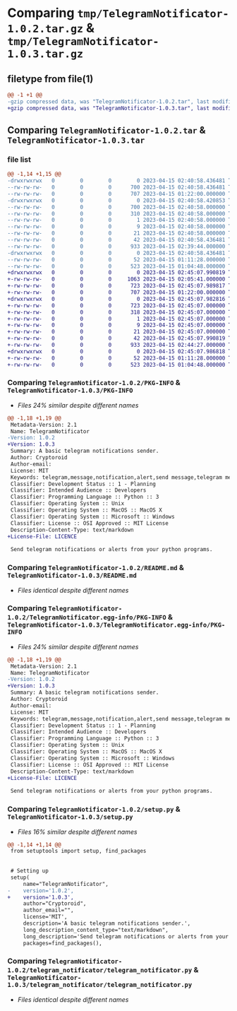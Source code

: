 # Comparing `tmp/TelegramNotificator-1.0.2.tar.gz` & `tmp/TelegramNotificator-1.0.3.tar.gz`

## filetype from file(1)

```diff
@@ -1 +1 @@
-gzip compressed data, was "TelegramNotificator-1.0.2.tar", last modified: Sat Apr 15 02:40:58 2023, max compression
+gzip compressed data, was "TelegramNotificator-1.0.3.tar", last modified: Sat Apr 15 02:45:07 2023, max compression
```

## Comparing `TelegramNotificator-1.0.2.tar` & `TelegramNotificator-1.0.3.tar`

### file list

```diff
@@ -1,14 +1,15 @@
-drwxrwxrwx   0        0        0        0 2023-04-15 02:40:58.436481 TelegramNotificator-1.0.2/
--rw-rw-rw-   0        0        0      700 2023-04-15 02:40:58.436481 TelegramNotificator-1.0.2/PKG-INFO
--rw-rw-rw-   0        0        0      707 2023-04-15 01:22:00.000000 TelegramNotificator-1.0.2/README.md
-drwxrwxrwx   0        0        0        0 2023-04-15 02:40:58.420853 TelegramNotificator-1.0.2/TelegramNotificator.egg-info/
--rw-rw-rw-   0        0        0      700 2023-04-15 02:40:58.000000 TelegramNotificator-1.0.2/TelegramNotificator.egg-info/PKG-INFO
--rw-rw-rw-   0        0        0      310 2023-04-15 02:40:58.000000 TelegramNotificator-1.0.2/TelegramNotificator.egg-info/SOURCES.txt
--rw-rw-rw-   0        0        0        1 2023-04-15 02:40:58.000000 TelegramNotificator-1.0.2/TelegramNotificator.egg-info/dependency_links.txt
--rw-rw-rw-   0        0        0        9 2023-04-15 02:40:58.000000 TelegramNotificator-1.0.2/TelegramNotificator.egg-info/requires.txt
--rw-rw-rw-   0        0        0       21 2023-04-15 02:40:58.000000 TelegramNotificator-1.0.2/TelegramNotificator.egg-info/top_level.txt
--rw-rw-rw-   0        0        0       42 2023-04-15 02:40:58.436481 TelegramNotificator-1.0.2/setup.cfg
--rw-rw-rw-   0        0        0      933 2023-04-15 02:39:44.000000 TelegramNotificator-1.0.2/setup.py
-drwxrwxrwx   0        0        0        0 2023-04-15 02:40:58.436481 TelegramNotificator-1.0.2/telegram_notificator/
--rw-rw-rw-   0        0        0       52 2023-04-15 01:11:28.000000 TelegramNotificator-1.0.2/telegram_notificator/__init__.py
--rw-rw-rw-   0        0        0      523 2023-04-15 01:04:48.000000 TelegramNotificator-1.0.2/telegram_notificator/telegram_notificator.py
+drwxrwxrwx   0        0        0        0 2023-04-15 02:45:07.990819 TelegramNotificator-1.0.3/
+-rw-rw-rw-   0        0        0     1063 2023-04-15 02:05:41.000000 TelegramNotificator-1.0.3/LICENCE
+-rw-rw-rw-   0        0        0      723 2023-04-15 02:45:07.989817 TelegramNotificator-1.0.3/PKG-INFO
+-rw-rw-rw-   0        0        0      707 2023-04-15 01:22:00.000000 TelegramNotificator-1.0.3/README.md
+drwxrwxrwx   0        0        0        0 2023-04-15 02:45:07.982816 TelegramNotificator-1.0.3/TelegramNotificator.egg-info/
+-rw-rw-rw-   0        0        0      723 2023-04-15 02:45:07.000000 TelegramNotificator-1.0.3/TelegramNotificator.egg-info/PKG-INFO
+-rw-rw-rw-   0        0        0      318 2023-04-15 02:45:07.000000 TelegramNotificator-1.0.3/TelegramNotificator.egg-info/SOURCES.txt
+-rw-rw-rw-   0        0        0        1 2023-04-15 02:45:07.000000 TelegramNotificator-1.0.3/TelegramNotificator.egg-info/dependency_links.txt
+-rw-rw-rw-   0        0        0        9 2023-04-15 02:45:07.000000 TelegramNotificator-1.0.3/TelegramNotificator.egg-info/requires.txt
+-rw-rw-rw-   0        0        0       21 2023-04-15 02:45:07.000000 TelegramNotificator-1.0.3/TelegramNotificator.egg-info/top_level.txt
+-rw-rw-rw-   0        0        0       42 2023-04-15 02:45:07.990819 TelegramNotificator-1.0.3/setup.cfg
+-rw-rw-rw-   0        0        0      933 2023-04-15 02:44:27.000000 TelegramNotificator-1.0.3/setup.py
+drwxrwxrwx   0        0        0        0 2023-04-15 02:45:07.986818 TelegramNotificator-1.0.3/telegram_notificator/
+-rw-rw-rw-   0        0        0       52 2023-04-15 01:11:28.000000 TelegramNotificator-1.0.3/telegram_notificator/__init__.py
+-rw-rw-rw-   0        0        0      523 2023-04-15 01:04:48.000000 TelegramNotificator-1.0.3/telegram_notificator/telegram_notificator.py
```

### Comparing `TelegramNotificator-1.0.2/PKG-INFO` & `TelegramNotificator-1.0.3/PKG-INFO`

 * *Files 24% similar despite different names*

```diff
@@ -1,18 +1,19 @@
 Metadata-Version: 2.1
 Name: TelegramNotificator
-Version: 1.0.2
+Version: 1.0.3
 Summary: A basic telegram notifications sender.
 Author: Cryptoroid
 Author-email: 
 License: MIT
 Keywords: telegram,message,notification,alert,send message,telegram message,telegram bot
 Classifier: Development Status :: 1 - Planning
 Classifier: Intended Audience :: Developers
 Classifier: Programming Language :: Python :: 3
 Classifier: Operating System :: Unix
 Classifier: Operating System :: MacOS :: MacOS X
 Classifier: Operating System :: Microsoft :: Windows
 Classifier: License :: OSI Approved :: MIT License
 Description-Content-Type: text/markdown
+License-File: LICENCE
 
 Send telegram notifications or alerts from your python programs.
```

### Comparing `TelegramNotificator-1.0.2/README.md` & `TelegramNotificator-1.0.3/README.md`

 * *Files identical despite different names*

### Comparing `TelegramNotificator-1.0.2/TelegramNotificator.egg-info/PKG-INFO` & `TelegramNotificator-1.0.3/TelegramNotificator.egg-info/PKG-INFO`

 * *Files 24% similar despite different names*

```diff
@@ -1,18 +1,19 @@
 Metadata-Version: 2.1
 Name: TelegramNotificator
-Version: 1.0.2
+Version: 1.0.3
 Summary: A basic telegram notifications sender.
 Author: Cryptoroid
 Author-email: 
 License: MIT
 Keywords: telegram,message,notification,alert,send message,telegram message,telegram bot
 Classifier: Development Status :: 1 - Planning
 Classifier: Intended Audience :: Developers
 Classifier: Programming Language :: Python :: 3
 Classifier: Operating System :: Unix
 Classifier: Operating System :: MacOS :: MacOS X
 Classifier: Operating System :: Microsoft :: Windows
 Classifier: License :: OSI Approved :: MIT License
 Description-Content-Type: text/markdown
+License-File: LICENCE
 
 Send telegram notifications or alerts from your python programs.
```

### Comparing `TelegramNotificator-1.0.2/setup.py` & `TelegramNotificator-1.0.3/setup.py`

 * *Files 16% similar despite different names*

```diff
@@ -1,14 +1,14 @@
 from setuptools import setup, find_packages
 
 
 # Setting up
 setup(
     name="TelegramNotificator",
-    version='1.0.2',
+    version='1.0.3',
     author="Cryptoroid",
     author_email="",
     license='MIT',
     description='A basic telegram notifications sender.',
     long_description_content_type="text/markdown",
     long_description='Send telegram notifications or alerts from your python programs.',
     packages=find_packages(),
```

### Comparing `TelegramNotificator-1.0.2/telegram_notificator/telegram_notificator.py` & `TelegramNotificator-1.0.3/telegram_notificator/telegram_notificator.py`

 * *Files identical despite different names*

